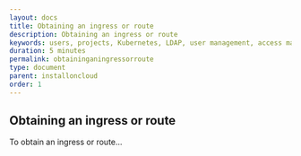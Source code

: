 ```yaml
---
layout: docs
title: Obtaining an ingress or route
description: Obtaining an ingress or route
keywords: users, projects, Kubernetes, LDAP, user management, access management, login, deployment, pod, security, securing Cloud connection
duration: 5 minutes
permalink: obtaininganingressorroute
type: document
parent: installoncloud
order: 1
---
```


## Obtaining an ingress or route

To obtain an ingress or route...
